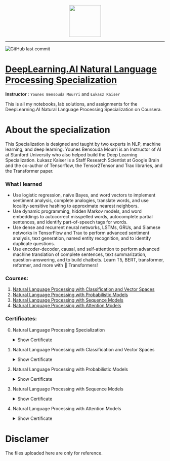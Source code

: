 <p align="center">

  <img height="100" src="https://wordpress.deeplearning.ai/wp-content/uploads/2021/02/LogoFiles_DeepLearning_PrimaryLogo.png">  

</p>
<hr>  

![GitHub last commit](https://img.shields.io/github/last-commit/irasalsabila/DeepLearning.AI-Natural-Language-Processing-Specialization?style=flat-square)

# [DeepLearning.AI Natural Language Processing Specialization](https://www.coursera.org/specializations/natural-language-processing)
**Instructor** : `Younes Bensouda Mourri` and `Łukasz Kaiser`

 This is all my notebooks, lab solutions, and assignments for the DeepLearning.AI Natural Language Processing Specialization on Coursera.
 
 # About the specialization
 This Specialization is designed and taught by two experts in NLP, machine learning, and deep learning. Younes Bensouda Mourri is an Instructor of AI at Stanford University who also helped build the Deep Learning Specialization. Łukasz Kaiser is a Staff Research Scientist at Google Brain and the co-author of Tensorflow, the Tensor2Tensor and Trax libraries, and the Transformer paper. 

 ### What I learned
 - Use logistic regression, naïve Bayes, and word vectors to implement sentiment analysis, complete analogies, translate words, and use locality-sensitive hashing to approximate nearest neighbors.
 - Use dynamic programming, hidden Markov models, and word embeddings to autocorrect misspelled words, autocomplete partial sentences, and identify part-of-speech tags for words.
 - Use dense and recurrent neural networks, LSTMs, GRUs, and Siamese networks in TensorFlow and Trax to perform advanced sentiment analysis, text generation, named entity recognition, and to identify duplicate questions. 
 - Use encoder-decoder, causal, and self-attention to perform advanced machine translation of complete sentences, text summarization, question-answering, and to build chatbots. Learn T5, BERT, transformer, reformer, and more with 🤗  Transformers!

### Courses:
1. [Natural Language Processing with Classification and Vector Spaces](https://github.com/irasalsabila/DeepLearning.AI-Natural-Language-Processing-Specialization/tree/main/01%20-%20NLP%20with%20Classification%20and%20Vector%20Spaces)  
2. [Natural Language Processing with Probabilistic Models](https://github.com/irasalsabila/DeepLearning.AI-Natural-Language-Processing-Specialization/tree/main/02%20-%20NLP%20with%20Probabilistic%20Models)  
3. [Natural Language Processing with Sequence Models](https://github.com/irasalsabila/DeepLearning.AI-Natural-Language-Processing-Specialization/tree/main/03%20-%20NLP%20with%20Sequence%20Models)  
4. [Natural Language Processing with Attention Models](https://github.com/irasalsabila/DeepLearning.AI-Natural-Language-Processing-Specialization/tree/main/04%20-%20NLP%20with%20Attention%20Models)  


### Certificates:
0. Natural Language Processing Specialization
    <details>  <summary>Show Certificate</summary><p> 
      
    [<img src="https://github.com/irasalsabila/DeepLearning.AI-Natural-Language-Processing-Specialization/blob/main/misc/00%20-%20Coursera%20FU24WR2UPYYA.jpg" />](https://www.coursera.org/account/accomplishments/specialization/certificate/FU24WR2UPYYA)

    </p></details>

1. Natural Language Processing with Classification and Vector Spaces
    <details> <summary>Show Certificate</summary><p> 
      
    [<img src="https://github.com/irasalsabila/DeepLearning.AI-Natural-Language-Processing-Specialization/blob/main/misc/01%20-%20Coursera%206V4K8734Q5EX.jpg" />](https://www.coursera.org/account/accomplishments/certificate/6V4K8734Q5EX)
      
    </p></details>

2. Natural Language Processing with Probabilistic Models
    <details> <summary>Show Certificate</summary><p> 
      
    [<img src="https://github.com/irasalsabila/DeepLearning.AI-Natural-Language-Processing-Specialization/blob/main/misc/02%20-%20Coursera%20QKUFD9KKZH85.jpg" />](https://www.coursera.org/account/accomplishments/certificate/QKUFD9KKZH85)
      
    </p></details>

3. Natural Language Processing with Sequence Models
    <details> <summary>Show Certificate</summary><p> 
      
    [<img src="https://github.com/irasalsabila/DeepLearning.AI-Natural-Language-Processing-Specialization/blob/main/misc/03%20-%20Coursera%20PWFREEZCWYV7.jpg" />](https://www.coursera.org/account/accomplishments/certificate/PWFREEZCWYV7)
      
    </p></details>

4. Natural Language Processing with Attention Models
    <details> <summary>Show Certificate</summary><p> 
      
    [<img src="https://github.com/irasalsabila/DeepLearning.AI-Natural-Language-Processing-Specialization/blob/main/misc/04%20-%20Coursera%20F2UNKHDTHXLP.jpg" />](https://www.coursera.org/account/accomplishments/certificate/F2UNKHDTHXLP)
      
    </p></details>


 # Disclamer
The files uploaded here are only for reference.
